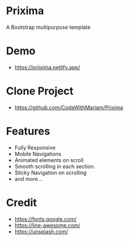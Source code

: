 # Prixima
A Bootstrap multipurpose template

# Demo
- https://priixima.netlify.app/

# Clone Project
- https://github.com/CodeWithMariam/Prixima

# Features
- Fully Responsive
- Mobile Navigations
- Animated elements on scroll
- Smooth scrolling in each section.
- Sticky Navigation on scrolling
- and more ..


# Credit
- https://fonts.google.com/
- https://line-awesome.com/
- https://unsplash.com/


